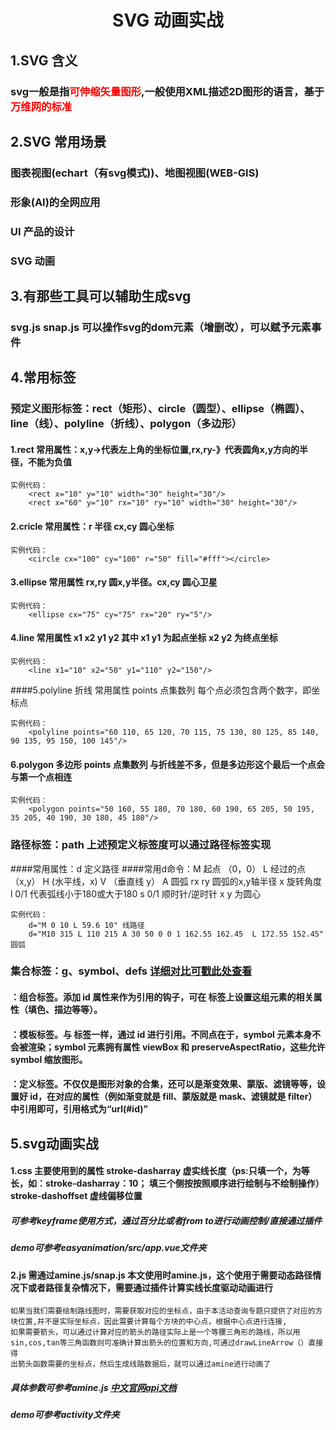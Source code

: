 # <center>SVG 动画实战</center>
## 1.SVG 含义
### svg一般是指<font color=red>可伸缩矢量图形</font>,一般使用XML描述2D图形的语言，基于<font color=red>万维网的标准</font>
## 2.SVG 常用场景
### 图表视图(echart（有svg模式))、地图视图(WEB-GIS)
### 形象(AI)的全网应用
### UI 产品的设计
### SVG 动画
## 3.有那些工具可以辅助生成svg
### svg.js snap.js 可以操作svg的dom元素（增删改），可以赋予元素事件
## 4.常用标签
### 预定义图形标签：rect（矩形）、circle（圆型）、ellipse（椭圆）、line（线）、polyline（折线）、polygon（多边形）
#### 1.rect 常用属性：x,y->代表左上角的坐标位置,rx,ry-》代表圆角x,y方向的半径，不能为负值
```
实例代码：
	<rect x="10" y="10" width="30" height="30"/>
	<rect x="60" y="10" rx="10" ry="10" width="30" height="30"/>
```
#### 2.cricle 常用属性：r 半径 cx,cy 圆心坐标
```
实例代码：
	<circle cx="100" cy="100" r="50" fill="#fff"></circle>
```
#### 3.ellipse 常用属性 rx,ry 圆x,y半径。cx,cy 圆心卫星
```
实例代码：
	<ellipse cx="75" cy="75" rx="20" ry="5"/>
```
#### 4.line 常用属性 x1 x2 y1 y2 其中 x1 y1 为起点坐标 x2 y2 为终点坐标
```
实例代码：
	<line x1="10" x2="50" y1="110" y2="150"/>
```
####5.polyline 折线 常用属性  points 点集数列 每个点必须包含两个数字，即坐标点
```
实例代码：
	<polyline points="60 110, 65 120, 70 115, 75 130, 80 125, 85 140, 90 135, 95 150, 100 145"/>
```
#### 6.polygon 多边形 points 点集数列 与折线差不多，但是多边形这个最后一个点会与第一个点相连
```
实例代码：
	<polygon points="50 160, 55 180, 70 180, 60 190, 65 205, 50 195, 35 205, 40 190, 30 180, 45 180"/>
```
### 路径标签：path 上述预定义标签度可以通过路径标签实现 
####常用属性：d 定义路径
####常用d命令：M 起点 （0，0） L 经过的点（x,y） H (水平线，x) V （垂直线 y） A 圆弧 rx ry 圆弧的x,y轴半径 x 旋转角度 l 0/1 代表弧线小于180或大于180 s 0/1 顺时针/逆时针 x y 为圆心
```
实例代码：
	d="M 0 10 L 59.6 10" 线路径
	d="M10 315 L 110 215 A 30 50 0 0 1 162.55 162.45  L 172.55 152.45" 圆弧
```
### 集合标签：g、symbol、defs [详细对比可戳此处查看](http://www.cnblogs.com/dxy1982/archive/2012/05/17/2503782.html  "详细对比可戳此处查看")
#### <g>：组合标签。添加 id 属性来作为引用的钩子，可在 <g> 标签上设置这组元素的相关属性（填色、描边等等）。
#### <symbol>：模板标签。与 <g> 标签一样，通过 id 进行引用。不同点在于，symbol 元素本身不会被渲染；symbol 元素拥有属性 viewBox 和 preserveAspectRatio，这些允许 symbol 缩放图形。
#### <defs>：定义标签。不仅仅是图形对象的合集，还可以是渐变效果、蒙版、滤镜等等，设置好 id，在对应的属性（例如渐变就是 fill、蒙版就是 mask、滤镜就是 filter）中引用即可，引用格式为“url(#id)”
## 5.svg动画实战
#### 1.css 主要使用到的属性 stroke-dasharray 虚实线长度（ps:只填一个，为等长，如：stroke-dasharray：10； 填三个侧按按照顺序进行绘制与不绘制操作）  stroke-dashoffset 虚线偏移位置
##### 可参考keyframe使用方式，通过百分比或者from to进行动画控制/直接通过插件
##### demo可参考easyanimation/src/app.vue文件夹
#### 2.js 需通过amine.js/snap.js 本文使用时amine.js，这个使用于需要动态路径情况下或者路径复杂情况下，需要通过插件计算实线长度驱动动画进行
```
如果当我们需要绘制路线图时，需要获取对应的坐标点，由于本活动查询专题只提供了对应的方块位置,并不是实际坐标点，因此需要计算每个方块的中心点，根据中心点进行连接, 
如果需要箭头，可以通过计算对应的箭头的路径实际上是一个等腰三角形的路线，所以用sin,cos,tan等三角函数则可准确计算出箭头的位置和方向,可通过drawLineArrow（）直接得 
出箭头函数需要的坐标点，然后生成线路数据后，就可以通过amine进行动画了
```
##### 具体参数可参考amine.js [中文官网api文档](https://www.animejs.cn/documentation/#lineDrawing "中文官网api文档")
##### demo可参考activity文件夹
